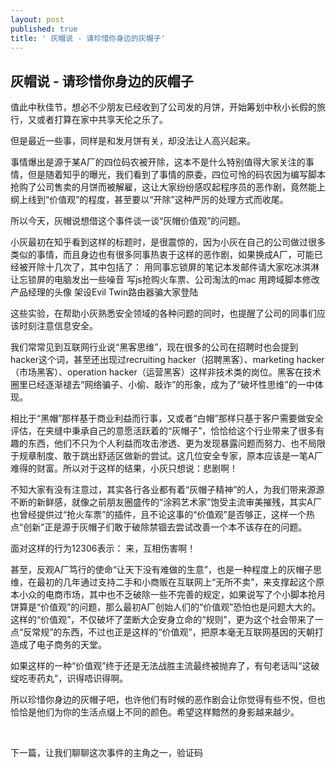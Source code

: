 ```yaml
---
layout: post
published: true
title: ' 灰帽说 - 请珍惜你身边的灰帽子'
---
```

## 灰帽说 - 请珍惜你身边的灰帽子


值此中秋佳节，想必不少朋友已经收到了公司发的月饼，开始筹划中秋小长假的旅行，又或者打算在家中共享天伦之乐了。

但是最近一些事，同样是和发月饼有关，却没法让人高兴起来。

事情爆出是源于某A厂的四位码农被开除，这本不是什么特别值得大家关注的事情，但是随着知乎的曝光，我们看到了事情的原委，四位可怜的码农因为编写脚本抢购了公司售卖的月饼而被解雇，这让大家纷纷感叹起程序员的恶作剧，竟然能上纲上线到“价值观”的程度，甚至要以“开除”这种严厉的处理方式而收尾。


所以今天，灰帽说想借这个事件谈一谈“灰帽价值观”的问题。

小灰最初在知乎看到这样的标题时，是很震惊的，因为小灰在自己的公司做过很多类似的事情，而且身边也有很多同事热衷于这样的恶作剧，如果换成A厂，可能已经被开除十几次了，其中包括了：
用同事忘锁屏的笔记本发邮件请大家吃冰淇淋
让忘锁屏的电脑发出一些噪音
写js抢购火车票、公司淘汰的mac
用跨域脚本修改产品经理的头像
架设Evil Twin路由器骗大家登陆

这些实验，在帮助小灰熟悉安全领域的各种问题的同时，也提醒了公司的同事们应该时刻注意信息安全。

我们常常见到互联网行业说“黑客思维”，现在很多的公司在招聘时也会提到hacker这个词，甚至还出现过recruiting hacker（招聘黑客）、marketing hacker（市场黑客）、operation hacker（运营黑客）这样非技术类的岗位。黑客在技术圈里已经逐渐褪去“网络骗子、小偷、敲诈”的形象，成为了“破坏性思维”的一中体现。

相比于“黑帽”那样基于商业利益而行事，又或者“白帽”那样只基于客户需要做安全评估，在夹缝中秉承自己的意愿活跃着的“灰帽子”，恰恰给这个行业带来了很多有趣的东西，他们不只为个人利益而攻击渗透、更为发现暴露问题而努力、也不局限于规章制度、敢于跳出舒适区做新的尝试。这几位安全专家，原本应该是一笔A厂难得的财富。所以对于这样的结果，小灰只想说：悲剧啊！


不知大家有没有注意过，其实各行各业都有着“灰帽子精神”的人，为我们带来源源不断的新鲜感，就像之前朋友圈盛传的“涂鸦艺术家”饱受主流审美摧残，其实A厂也曾经提供过“抢火车票”的插件，且不论这事的“价值观”是否够正，这样一个热点“创新”正是源于灰帽子们敢于破除禁锢去尝试改善一个本不该存在的问题。

面对这样的行为12306表示：
来，互相伤害啊！

甚至，反观A厂笃行的使命“让天下没有难做的生意”，也是一种程度上的灰帽子思维，在最初的几年通过支持二手和小商贩在互联网上“无所不卖”，来支撑起这个原本小众的电商市场，其中也不乏破除一些不完善的规定，如果说写了个小脚本抢月饼算是“价值观”的问题，那么最初A厂创始人们的“价值观”恐怕也是问题大大的。这样的“价值观”，不仅破坏了垄断大企安身立命的“规则”，更为这个社会带来了一点“反常规”的东西，不过也正是这样的“价值观”，把原本毫无互联网基因的天朝打造成了电子商务的天堂。

如果这样的一种“价值观”终于还是无法战胜主流最终被抛弃了，有句老话叫“这破绽吃枣药丸”，识得唔识得啊。

所以珍惜你身边的灰帽子吧，也许他们有时候的恶作剧会让你觉得有些不悦，但也恰恰是他们为你的生活点缀上不同的颜色。希望这样黯然的身影越来越少。


​


下一篇，让我们聊聊这次事件的主角之一，验证码
